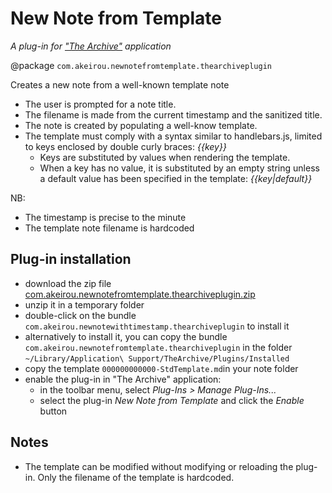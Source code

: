 # New Note from Template
_A plug-in for ["The Archive"](https://zettelkasten.de/the-archive/) application_

@package `com.akeirou.newnotefromtemplate.thearchiveplugin`

Creates a new note from a well-known template note
  - The user is prompted for a note title.
  - The filename is made from the current timestamp and the sanitized title.
  - The note is created by populating a well-know template.
  - The template must comply with a syntax similar to handlebars.js, limited to
    keys enclosed by double curly braces: _{{key}}_ 
      - Keys are substituted by values when rendering the template.
      - When a key has no value, it is substituted by an empty string unless
        a default value has been specified in the template: _{{key|default}}_

NB:
  - The timestamp is precise to the minute
  - The template note filename is hardcoded


## Plug-in installation
- download the zip file [com.akeirou.newnotefromtemplate.thearchiveplugin.zip](https://github.com/BrBorghi/new_note_from_template/releases/download/V1.0.0/com.akeirou.newnotefromtemplate.thearchiveplugin.zip)
- unzip it in a temporary folder
- double-click on the bundle `com.akeirou.newnotewithtimestamp.thearchiveplugin` to install it
- alternatively to install it, you can copy the bundle `com.akeirou.newnotefromtemplate.thearchiveplugin` in the folder `~/Library/Application\ Support/TheArchive/Plugins/Installed`
- copy the template `000000000000-StdTemplate.md`in your note folder
- enable the plug-in in "The Archive" application:
  - in the toolbar menu, select _Plug-Ins > Manage Plug-Ins..._
  - select the plug-in _New Note from Template_ and click the _Enable_ button
 
## Notes
- The template can be modified without modifying or reloading the plug-in. Only the filename of the template is hardcoded.
